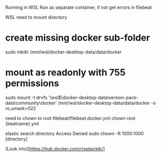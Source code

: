 Running in WSL
Run as separate container, if not get errors in filebeat

WSL need to mount directory

# create missing docker sub-folder
sudo mkdir /mnt/wsl/docker-desktop-data/data/docker

# mount as readonly with 755 permissions
sudo mount -t drvfs '\\wsl$\docker-desktop-data\version-pack-data\community\docker' /mnt/wsl/docker-desktop-data/data/docker -o ro,umask=022

need to chown to root filebeat/filebeat.docker.yml
chown root {beatname}.yml

elastic search directory Access Denied
sudo chown -R 1000:1000 [directory]

(Look into)[https://hub.docker.com/r/sebp/elk/]
